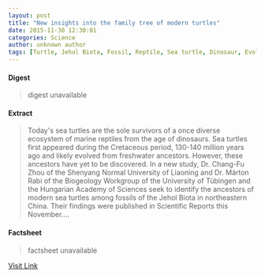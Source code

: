 ```yaml
---
layout: post
title: "New insights into the family tree of modern turtles"
date: 2015-11-30 12:30:01
categories: Science
author: unknown author
tags: [Turtle, Jehol Biota, Fossil, Reptile, Sea turtle, Dinosaur, Evolution, Nature, Biology, Organisms]
---
```



#### Digest
>digest unavailable

#### Extract
>Today's sea turtles are the sole survivors of a once diverse ecosystem of marine reptiles from the age of dinosaurs. Sea turtles first appeared during the Cretaceous period, 130-140 million years ago and likely evolved from freshwater ancestors. However, these ancestors have yet to be discovered. In a new study, Dr. Chang-Fu Zhou of the Shenyang Normal University of Liaoning and Dr. Márton Rabi of the Biogeology Workgroup of the University of Tübingen and the Hungarian Academy of Sciences seek to identify the ancestors of modern sea turtles among fossils of the Jehol Biota in northeastern China. Their findings were published in Scientific Reports this November....

#### Factsheet
>factsheet unavailable

[Visit Link](http://phys.org/news/2015-11-insights-family-tree-modern-turtles.html)


